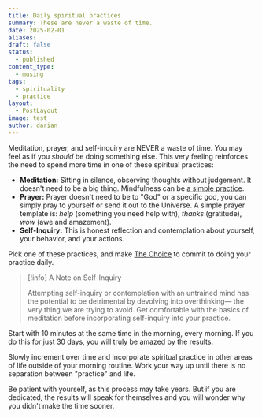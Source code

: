 ```yaml
---
title: Daily spiritual practices
summary: These are never a waste of time.
date: 2025-02-01
aliases: 
draft: false
status:
  - published
content_type:
  - musing
tags:
  - spirituality
  - practice
layout:
  - PostLayout
image: test
author: darian
---
```

Meditation, prayer, and self-inquiry are NEVER a waste of time. You may feel as if you _should_ be doing something else. This very feeling reinforces the need to spend more time in one of these spiritual practices:

- **Meditation:** Sitting in silence, observing thoughts without judgement. It doesn't need to be a big thing. Mindfulness can be [a simple practice](/simple-practice ). 
- **Prayer:** Prayer doesn't need to be to "God" or a specific god, you can simply pray to yourself or send it out to the Universe. A simple prayer template is: _help_ (something you need help with), _thanks_ (gratitude), _wow_ (awe and amazement). 
- **Self-Inquiry:** This is honest reflection and contemplation about yourself, your behavior, and your actions. 

Pick one of these practices, and make [The Choice](/the-choice) to commit to doing your practice daily. 

> [!info] A Note on Self-Inquiry
> 
> Attempting self-inquiry or contemplation with an untrained mind has the potential to be detrimental by devolving into overthinking— the very thing we are trying to avoid. Get comfortable with the basics of meditation before incorporating self-inquiry into your practice. 

Start with 10 minutes at the same time in the morning, every morning. If you do this for just 30 days, you will truly be amazed by the results. 

Slowly increment over time and incorporate spiritual practice in other areas of life outside of your morning routine. Work your way up until there is no separation between "practice" and life. 

Be patient with yourself, as this process may take years. But if you are dedicated, the results will speak for themselves and you will wonder why you didn't make the time sooner. 
